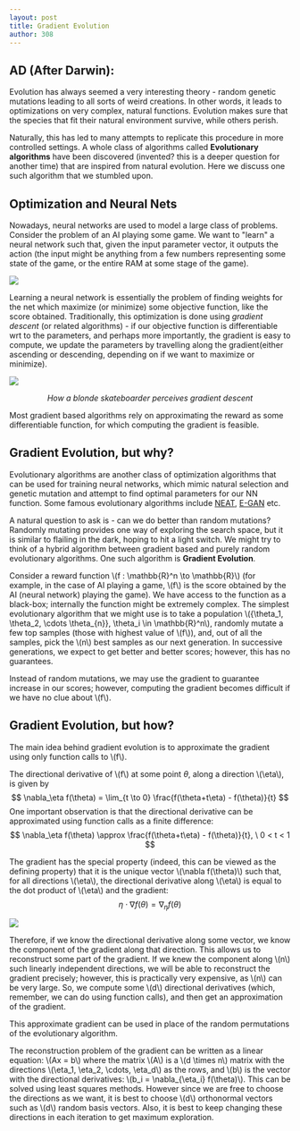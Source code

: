 ```yaml
---
layout: post
title: Gradient Evolution
author: 308
---
```

## AD (After Darwin):

Evolution has always seemed a very interesting theory - random genetic mutations leading to all sorts of weird creations. In other words, it leads to optimizations on very complex, natural functions. Evolution makes sure that the species that fit their natural environment survive, while others perish.

Naturally, this has led to many attempts to replicate this procedure in more controlled settings. A whole class of algorithms called **Evolutionary algorithms** have been discovered (invented? this is a deeper question for another time) that are inspired from natural evolution. Here we discuss one such algorithm that we stumbled upon.

## Optimization and Neural Nets
Nowadays, neural networks are used to model a large class of problems. Consider the problem of an AI playing some game. We want to "learn" a neural network such that, given the input parameter vector, it outputs the action (the input might be anything from a few numbers representing some state of the game, or the entire RAM at some stage of the game).

![](https://i.imgur.com/oiw8L9W.png)
<!-- <i><center>hello</center></i> -->

Learning a neural network is essentially the problem of finding weights for the net which maximize (or minimize) some objective function, like the score obtained. Traditionally, this optimization is done using *gradient descent* (or related algorithms) - if our objective function is differentiable wrt to the parameters, and perhaps more importantly, the gradient is easy to compute, we update the parameters by travelling along the gradient(either ascending or descending, depending on if we want to maximize or minimize).

![](https://i.imgur.com/RhYWI1I.png)

<i><center>How a blonde skateboarder perceives gradient descent</center></i>

Most gradient based algorithms rely on approximating the reward as some differentiable function, for which computing the gradient is feasible. 

## Gradient Evolution, but why?
Evolutionary algorithms are another class of optimization algorithms that can be used for training neural networks, which mimic natural selection and genetic mutation and attempt to find optimal parameters for our NN function. Some famous evolutionary algorithms include [NEAT](http://nn.cs.utexas.edu/downloads/papers/stanley.ec02.pdf), [E-GAN](https://arxiv.org/pdf/1803.00657.pdf) etc. 

A natural question to ask is - can we do better than random mutations? Randomly mutating provides one way of exploring the search space, but it is similar to flailing in the dark, hoping to hit a light switch. We might try to think of a hybrid algorithm between gradient based and purely random evolutionary algorithms. One such algorithm is **Gradient Evolution**.

Consider a reward function \\(f : \mathbb{R}^n \to \mathbb{R}\\) (for example, in the case of AI playing a game, \\(f\\) is the score obtained by the AI (neural network) playing the game). We have access to the function as a black-box; internally the function might be extremely complex. The simplest evolutionary algorithm that we might use is to take a population \\(\{\theta_1, \theta_2, \cdots \theta_{n}\}, \theta_i \in \mathbb{R}^n\\), randomly mutate a few top samples (those with highest value of \\(f\\)), and, out of all the samples, pick the \\(n\\) best samples as our next generation. In successive generations, we expect to get better and better scores; however, this has no guarantees.

Instead of random mutations, we may use the gradient to guarantee increase in our scores; however, computing the gradient becomes difficult if we have no clue about \\(f\\).

## Gradient Evolution, but how?
The main idea behind gradient evolution is to approximate the gradient using only function calls to \\(f\\). 

The directional derivative of \\(f\\) at some point $\theta$, along a direction \\(\eta\\), is given by 
$$
\nabla_\eta f(\theta) = \lim_{t \to 0} \frac{f(\theta+t\eta) - f(\theta)}{t}
$$
One important observation is that the directional derivative can be approximated using function calls as a finite difference:
$$
\nabla_\eta f(\theta) \approx \frac{f(\theta+t\eta) - f(\theta)}{t}, \ 0 < t < 1
$$


The gradient has the special property (indeed, this can be viewed as the defining property) that it is the unique vector \\(\nabla f(\theta)\\) such that, for all directions \\(\eta\\), the directional derivative along \\(\eta\\) is equal to the dot product of \\(\eta\\) and the gradient: 
$$
\eta \cdot \nabla f(\theta) = \nabla_\eta f(\theta)
$$

![](https://i.imgur.com/j7tOknK.png)


Therefore, if we know the directional derivative along some vector, we know the component of the gradient along that direction. This allows us to reconstruct some part of the gradient. If we knew the component along \\(n\\) such linearly independent directions, we will be able to reconstruct the gradient precisely; however, this is practically very expensive, as \\(n\\) can be very large. So, we compute some \\(d\\) directional derivatives (which, remember, we can do using function calls), and then get an approximation of the gradient.

This approximate gradient can be used in place of the random permutations of the evolutionary algorithm.

The reconstruction problem of the gradient can be written as a linear equation: \\(Ax = b\\) where the matrix \\(A\\) is a \\(d \times n\\) matrix with the directions \\(\eta_1, \eta_2, \cdots, \eta_d\\) as the rows, and \\(b\\) is the vector with the directional derivatives: \\(b_i = \nabla_{\eta_i} f(\theta)\\). This can be solved using least squares methods. However since we are free to choose the directions as we want, it is best to choose \\(d\\) orthonormal vectors such as \\(d\\) random basis vectors. Also, it is best to keep changing these directions in each iteration to get maximum exploration.


